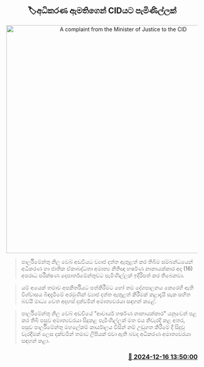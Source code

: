 <p align='center'><b><h2 align='center' title='A complaint from the Minister of Justice to the CID'>🏷අධිකරණ ඇමතිගෙන් CIDයට පැමිණිල්ලක්</h2></b></p>
<p align='center'><img src='https://helakuru.sgp1.cdn.digitaloceanspaces.com/esana/images/lib/harshana-nanayakkara-voice-cut.jpg' width='600' alt='A complaint from the Minister of Justice to the CID'></p>

> පාර්ලිමේන්තු නිල වෙබ් අඩවියට ව්‍යාජ දත්ත ඇතුළත් කර තිබීම සම්බන්ධයෙන් අධිකරණ හා ජාතික ඒකාබද්ධතා අමාත්‍ය නීතිඥ හර්ෂණ නානායක්කාර අද (16) අපරාධ පරීක්ෂණ දෙපාර්තමේන්තුවට පැමිණිල්ලක් ඉදිරිපත් කර තිබෙනවා.

> යම් අයෙක් තමාව අපකීර්තියට පත්කිරීමට හෝ තම දේශපාලනය කෙරෙහි ඇති විශ්වාසය බිඳදැමීමේ අරමුණින් ව්‍යාජ දත්ත ඇතුළත් කිරීමක් කළාදැයි සැක සහිත බවයි මාධ්‍ය වෙත අදහස් දක්වමින් අමාත්‍යවරයා සඳහන් කළේ.

> පාර්ලිමේන්තු නිල වෙබ් අඩවියේ "ආචාර්ය හර්ෂණ නානායක්කාර" යනුවෙන් පළ කර තිබී පසුව අමාත්‍යවරයා සිදුකළ පැමිණිල්ලක් මත එය නිවැරදි කළ අතර, පසුව පාර්ලිමේන්තු මහලේකම් කාර්යාලය විසින් නම් උඩුගත කිරීමේ දී සිදුවු වැරදීමක් ලෙස දක්වමින් තමාට ලිපියක් එවා ඇති බවද අධිකරණ අමාත්‍යවරයා සඳහන් කළා.



<h3 align='right'><a href='https://www.helakuru.lk/esana/p/105931/'>📅 2024-12-16 13:50:00</a></h3>
